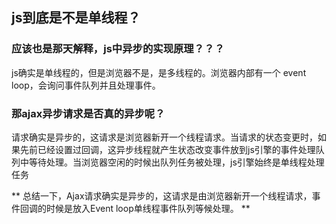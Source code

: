 ## js到底是不是单线程？

### 应该也是那天解释，js中异步的实现原理？？？

js确实是单线程的，但是浏览器不是，是多线程的。浏览器内部有一个 event loop，会询问事件队列并且处理事件。

### 那ajax异步请求是否真的异步呢？

请求确实是异步的，这请求是浏览器新开一个线程请求。当请求的状态变更时，如果先前已经设置过回调，这异步线程就产生状态改变事件放到js引擎的事件处理队列中等待处理。当浏览器空闲的时候出队列任务被处理，js引擎始终是单线程处理任务

** 总结一下，Ajax请求确实是异步的，这请求是由浏览器新开一个线程请求，事件回调的时候是放入Event loop单线程事件队列等候处理。 **